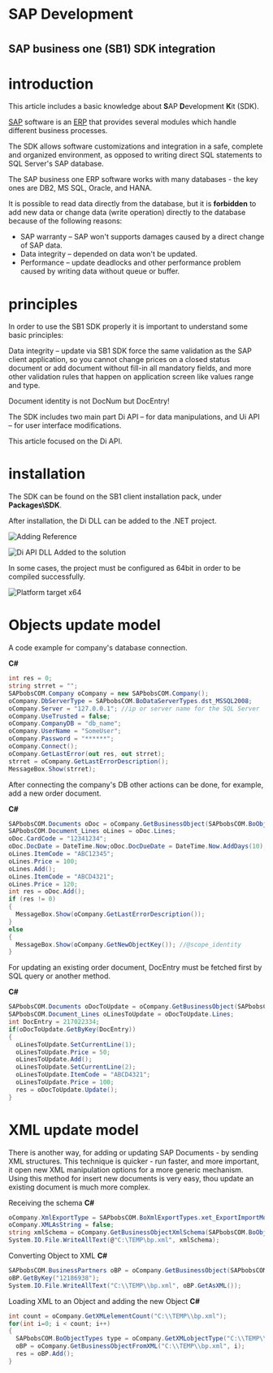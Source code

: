 #
# SAP Development

#
## SAP business one (SB1) SDK integration

# introduction

This article includes a basic knowledge about **S**AP **D**evelopment **K**it (SDK).

[SAP](https://en.wikipedia.org/wiki/SAP_Business_One) software is an [ERP](https://en.wikipedia.org/wiki/Enterprise_resource_planning) that provides several modules which handle different business processes.

The SDK allows software customizations and integration in a safe, complete and organized environment, as opposed to writing direct SQL statements to SQL Server&#39;s SAP database.

The SAP business one ERP software works with many databases - the key ones are DB2, MS SQL, Oracle, and HANA.

It is possible to read data directly from the database, but it is **forbidden** to add new data or change data (write operation) directly to the database because of the following reasons:

- SAP warranty – SAP won&#39;t supports damages caused by a direct change of SAP data.
- Data integrity – depended on data won&#39;t be updated.
- Performance – update deadlocks and other performance problem caused by writing data without queue or buffer.


# principles

In order to use the SB1 SDK properly it is important to understand some basic principles:

Data integrity – update via SB1 SDK force the same validation as the SAP client application, so you cannot change prices on a closed status document or add document without fill-in all mandatory fields, and more other validation rules that happen on application screen like values range and type.

Document identity is not DocNum but DocEntry!

The SDK includes two main part Di API – for data manipulations, and Ui API – for user interface modifications.

This article focused on the Di API.


# installation

The SDK can be found on the SB1 client installation pack, under **Packages\SDK**.

After installation, the Di DLL can be added to the .NET project.

![Adding Reference](reference1.png "Adding Reference")

![Di API DLL Added to the solution](explorer2.png "Di API DLL Added to the solution")

In some cases, the project must be configured as 64bit in order to be compiled successfully.

![Platform target x64](build3.png "Platform target x64")


#  Objects update model

A code example for company&#39;s database connection.

**C#**

```csharp
int res = 0;
string strret = "";
SAPbobsCOM.Company oCompany = new SAPbobsCOM.Company();
oCompany.DbServerType = SAPbobsCOM.BoDataServerTypes.dst_MSSQL2008;
oCompany.Server = "127.0.0.1"; //ip or server name for the SQL Server 
oCompany.UseTrusted = false; 
oCompany.CompanyDB = "db_name";
oCompany.UserName = "SomeUser";
oCompany.Password = "******"; 
oCompany.Connect();
oCompany.GetLastError(out res, out strret);
strret = oCompany.GetLastErrorDescription();
MessageBox.Show(strret);  
```



After connecting the company&#39;s DB other actions can be done, for example, add a new order document.

**C#**

```csharp
SAPbobsCOM.Documents oDoc = oCompany.GetBusinessObject(SAPbobsCOM.BoObjectTypes.oOrders);
SAPbobsCOM.Document_Lines oLines = oDoc.Lines;
oDoc.CardCode = "12341234";
oDoc.DocDate = DateTime.Now;oDoc.DocDueDate = DateTime.Now.AddDays(10);
oLines.ItemCode = "ABC12345";
oLines.Price = 100;
oLines.Add();
oLines.ItemCode = "ABCD4321";
oLines.Price = 120;
int res = oDoc.Add();
if (res != 0)
{
  MessageBox.Show(oCompany.GetLastErrorDescription());
}
else
{   
  MessageBox.Show(oCompany.GetNewObjectKey()); //@scope_identity
}  
```

For updating an existing order document,  DocEntry must be fetched first by SQL query or another method.

**C#**

```csharp
SAPbobsCOM.Documents oDocToUpdate = oCompany.GetBusinessObject(SAPbobsCOM.BoObjectTypes.oOrders);
SAPbobsCOM.Document_Lines oLinesToUpdate = oDocToUpdate.Lines;
int DocEntry = 217022334;
if(oDocToUpdate.GetByKey(DocEntry))
{    
  oLinesToUpdate.SetCurrentLine(1);
  oLinesToUpdate.Price = 50;
  oLinesToUpdate.Add();
  oLinesToUpdate.SetCurrentLine(2);
  oLinesToUpdate.ItemCode = "ABCD4321";    
  oLinesToUpdate.Price = 100;     
  res = oDocToUpdate.Update();
} 
```



# XML update model
There is another way, for adding or updating SAP Documents - by sending XML structures.
This technique is quicker - run faster, and more important, it open new XML manipulation options for a more generic mechanism.
Using this method for insert new documents is very easy, thou update an existing document is much more complex.

Receiving the schema
**C#**
```csharp
oCompany.XmlExportType = SAPbobsCOM.BoXmlExportTypes.xet_ExportImportMode;
oCompany.XMLAsString = false;
string xmlSchema = oCompany.GetBusinessObjectXmlSchema(SAPbobsCOM.BoObjectTypes.oBusinessPartners);
System.IO.File.WriteAllText(@"C:\TEMP\bp.xml", xmlSchema); 
```

Converting Object to XML 
**C#**
```csharp
SAPbobsCOM.BusinessPartners oBP = oCompany.GetBusinessObject(SAPbobsCOM.BoObjectTypes.oBusinessPartners);
oBP.GetByKey("12186938");
System.IO.File.WriteAllText("C:\\TEMP\\bp.xml", oBP.GetAsXML());
```

Loading XML to an Object and adding the new Object
**C#**
```csharp
int count = oCompany.GetXMLelementCount("C:\\TEMP\\bp.xml");
for(int i=0; i < count; i++)
{     
  SAPbobsCOM.BoObjectTypes type = oCompany.GetXMLobjectType("C:\\TEMP\\bp.xml", i);
  oBP = oCompany.GetBusinessObjectFromXML("C:\\TEMP\\bp.xml", i);
  res = oBP.Add();
} 
```


